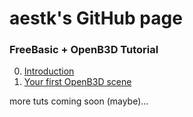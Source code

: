 # aestk's GitHub page

### FreeBasic + OpenB3D Tutorial
0. [Introduction](ob3d/intro.md)
1. [Your first OpenB3D scene](ob3d/first.md)

more tuts coming soon (maybe)...
